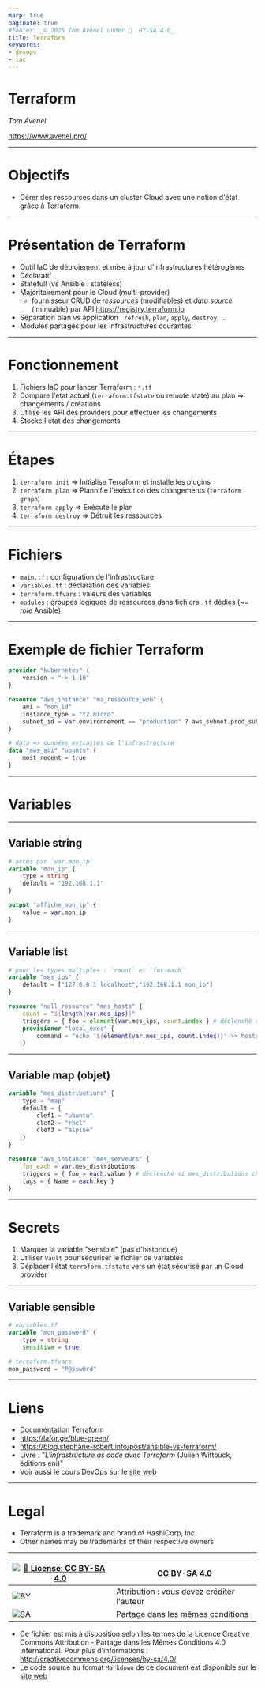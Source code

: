 ```yaml
---
marp: true
paginate: true
#footer: _© 2025 Tom Avenel under 󰵫  BY-SA 4.0_
title: Terraform
keywords:
- devops
- iac
---
```


# Terraform

_Tom Avenel_

<https://www.avenel.pro/>

---

<!-- _class: intro -->

# Objectifs
 
- Gérer des ressources dans un cluster Cloud avec une notion d'état grâce à Terraform.

---

# Présentation de Terraform

- Outil IaC de déploiement et mise à jour d'infrastructures hétérogènes
- Déclaratif
- Statefull (vs Ansible : stateless)
- Majoritairement pour le Cloud (multi-provider)
  - fournisseur CRUD de _ressources_ (modifiables) et _data source_ (immuable) par API <https://registry.terraform.io>
- Séparation plan vs application : `refresh`, `plan`, `apply`, `destroy`, …
- Modules partagés pour les infrastructures courantes

---

# Fonctionnement

1. Fichiers IaC pour lancer Terraform : `*.tf`
1. Compare l'état actuel (`terraform.tfstate` ou remote state) au plan => changements / créations
1. Utilise les API des providers pour effectuer les changements
1. Stocke l'état des changements

---

# Étapes

1. `terraform init` => Initialise Terraform et installe les plugins
1. `terraform plan` => Plannifie l'exécution des changements (`terraform graph`)
1. `terraform apply` => Exécute le plan
1. `terraform destroy` => Détruit les ressources

---

# Fichiers

- `main.tf` : configuration de l'infrastructure
- `variables.tf` : déclaration des variables
- `terraform.tfvars` : valeurs des variables
- `modules` : groupes logiques de ressources dans fichiers `.tf` dédiés (~= _role_ Ansible)

---

# Exemple de fichier Terraform

```tf
provider "kubernetes" {
    version = "~> 1.10"
}

resource "aws_instance" "ma_ressource_web" {
    ami = "mon_id"
    instance_type = "t2.micro"
    subnet_id = var.environnement == "production" ? aws_subnet.prod_subnet.id : aws_subnet.dev_subnet.id
}

# data => données extraites de l'infrastructure
data "aws_ami" "ubuntu" {
    most_recent = true
}
```

---

# Variables

---

## Variable string

```tf
# accès par `var.mon_ip`
variable "mon_ip" {
    type = string
    default = "192.168.1.1"
}

output "affiche_mon_ip" {
    value = var.mon_ip
}
```

---

## Variable list

```tf
# pour les types multiples : `count` et `for-each`
variable "mes_ips" {
    default = ["127.0.0.1 localhost","192.168.1.1 mon_ip"]
}

resource "null_resource" "mes_hosts" {
    count = "${length(var.mes_ips)}"
    triggers = { foo = element(var.mes_ips, count.index } # déclenché si mes_ips change
    provisioner "local_exec" {
        command = "echo '${element(var.mes_ips, count.index)}' >> hosts.txt"
    }
```

---

## Variable map (objet)

```tf
variable "mes_distributions" {
    type = "map"
    default = {
        clef1 = "ubuntu"
        clef2 = "rhel"
        clef3 = "alpine"
    }
}

resource "aws_instance" "mes_serveurs" {
    for_each = var.mes_distributions
    triggers = { foo = each.value } # déclenché si mes_distributions change
    tags = { Name = each.key }
}
```

---

# Secrets

1. Marquer la variable "sensible" (pas d'historique)
1. Utiliser `Vault` pour sécuriser le fichier de variables
1. Déplacer l'état `terraform.tfstate` vers un état sécurisé par un Cloud provider

---

## Variable sensible

```tf
# variables.tf
variable "mon_password" {
    type = string
    sensitive = true
```

```tf
# terraform.tfvars
mon_password = "P@ssw0rd"
```

---

<!-- class: liens -->
# Liens

- [Documentation Terraform](https://developer.hashicorp.com/terraform?product_intent=terraform)
- <https://lafor.ge/blue-green/>
- <https://blog.stephane-robert.info/post/ansible-vs-terraform/>
- Livre : "_L'infrastructure as code avec Terraform_ (Julien Wittouck, éditions eni)"
- Voir aussi le cours DevOps sur le [site web][site-perso]

---

<!-- class: legal -->

# Legal 

- Terraform is a trademark and brand of HashiCorp, Inc.
- Other names may be trademarks of their respective owners

---

| [![󰵫  License: CC BY-SA 4.0](https://mirrors.creativecommons.org/presskit/buttons/88x31/svg/by-sa.svg)](http://creativecommons.org/licenses/by-sa/4.0/) | CC BY-SA 4.0 |
| ---------------------------------------------------------------- | ------------------------------------------ |
| ![BY](https://mirrors.creativecommons.org/presskit/icons/by.svg) | Attribution : vous devez créditer l'auteur |
| ![SA](https://mirrors.creativecommons.org/presskit/icons/sa.svg) | Partage dans les mêmes conditions          |

- Ce fichier est mis à disposition selon les termes de la Licence Creative Commons Attribution - Partage dans les Mêmes Conditions 4.0 International. Pour plus d'informations : <http://creativecommons.org/licenses/by-sa/4.0/>
- Le code source au format `Markdown` de ce document est disponible sur le [site web][site-perso]

[site-perso]: https://www.avenel.pro/
